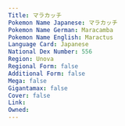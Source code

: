 ```yaml
---
﻿Title: マラカッチ
Pokemon Name Japanese: マラカッチ
Pokemon Name German: Maracamba
Pokemon Name English: Maractus
Language Card: Japanese
National Dex Number: 556
Region: Unova
Regional Form: false
Additional Form: false
Mega: false
Gigantamax: false
Cover: false
Link: 
Owned: 
---
```

